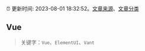 :alarm_clock: 更新时间: 2023-08-01 18:32:52。[文章来源](/README.md)、[文章分类](/TAGS.md)

## Vue


> 关键字：`Vue`、`ElementUI`、`Vant`



